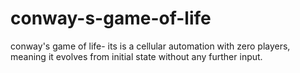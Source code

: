 # conway-s-game-of-life
conway's game of life- its is a cellular automation with zero players, meaning it evolves from initial state without any further input.
